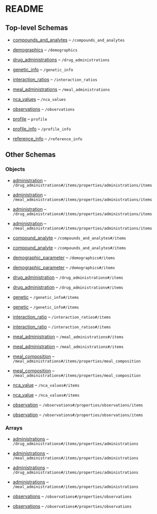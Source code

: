 # README

## Top-level Schemas

*   [compounds\_and\_analytes](./compounds_and_analytes.md "Array of all compounds and analytes for a given profile") – `/compounds_and_analytes`

*   [demographics](./demographics.md "Array of all demographic parameters for the profile") – `/demographics`

*   [drug\_administrations](./drug_administrations.md "Array of all drug administration protocol of a given profile") – `/drug_administrations`

*   [genetic\_info](./genetic_info.md "Array of genetic information for the respective study population") – `/genetic_info`

*   [interaction\_ratios](./interaction_ratios.md "Array of interaction ratios for the given profile") – `/interaction_ratios`

*   [meal\_administrations](./meal_administrations.md "Array containing all meal administrations for a given profile") – `/meal_administrations`

*   [nca\_values](./nca_values.md "Array of NCA values for the given profile") – `/nca_values`

*   [observations](./observations.md "Array of all observations of the given profile") – `/observations`

*   [profile](./_profile.md "JSON Object for a single profile") – `profile`

*   [profile\_info](./profile_info.md "Object for basic information on the profile") – `/profile_info`

*   [reference\_info](./reference_info.md "Object containing information about the source document") – `/reference_info`

## Other Schemas

### Objects

*   [administration](./drug_administrations-drug_administration-properties-administrations-administration.md "Object describing a single drug administration") – `/drug_administrations#/items/properties/administrations/items`

*   [administration](./meal_administrations-meal_administration-properties-administrations-administration.md "Object describing a single meal administration") – `/meal_administrations#/items/properties/administrations/items`

*   [administration](./drug_administrations-drug_administration-properties-administrations-administration.md "Object describing a single drug administration") – `/drug_administrations#/items/properties/administrations/items`

*   [administration](./meal_administrations-meal_administration-properties-administrations-administration.md "Object describing a single meal administration") – `/meal_administrations#/items/properties/administrations/items`

*   [compound\_analyte](./compounds_and_analytes-compound_analyte.md "Object describing all analytes and administered compounds for a given profile") – `/compounds_and_analytes#/items`

*   [compound\_analyte](./compounds_and_analytes-compound_analyte.md "Object describing all analytes and administered compounds for a given profile") – `/compounds_and_analytes#/items`

*   [demographic\_parameter](./demographics-demographic_parameter.md "Object storing a singular demographic parameter") – `/demographics#/items`

*   [demographic\_parameter](./demographics-demographic_parameter.md "Object storing a singular demographic parameter") – `/demographics#/items`

*   [drug\_administration](./drug_administrations-drug_administration.md "Drug administration protocol") – `/drug_administrations#/items`

*   [drug\_administration](./drug_administrations-drug_administration.md "Drug administration protocol") – `/drug_administrations#/items`

*   [genetic](./genetic_info-genetic.md "Compound information block") – `/genetic_info#/items`

*   [genetic](./genetic_info-genetic.md "Compound information block") – `/genetic_info#/items`

*   [interaction\_ratio](./interaction_ratios-interaction_ratio.md) – `/interaction_ratios#/items`

*   [interaction\_ratio](./interaction_ratios-interaction_ratio.md) – `/interaction_ratios#/items`

*   [meal\_administration](./meal_administrations-meal_administration.md "Meal administration protocol") – `/meal_administrations#/items`

*   [meal\_administration](./meal_administrations-meal_administration.md "Meal administration protocol") – `/meal_administrations#/items`

*   [meal\_composition](./meal_administrations-meal_administration-properties-meal_composition.md "Composition of the meal in percentages") – `/meal_administrations#/items/properties/meal_composition`

*   [meal\_composition](./meal_administrations-meal_administration-properties-meal_composition.md "Composition of the meal in percentages") – `/meal_administrations#/items/properties/meal_composition`

*   [nca\_value](./nca_values-nca_value.md) – `/nca_values#/items`

*   [nca\_value](./nca_values-nca_value.md) – `/nca_values#/items`

*   [observation](./observations-properties-observations-observation.md "Object describing a single observation") – `/observations#/properties/observations/items`

*   [observation](./observations-properties-observations-observation.md "Object describing a single observation") – `/observations#/properties/observations/items`

### Arrays

*   [administrations](./drug_administrations-drug_administration-properties-administrations.md "Array of drug administrations per administration protocol") – `/drug_administrations#/items/properties/administrations`

*   [administrations](./meal_administrations-meal_administration-properties-administrations.md "Array of meal administrations per administration protocol") – `/meal_administrations#/items/properties/administrations`

*   [administrations](./drug_administrations-drug_administration-properties-administrations.md "Array of drug administrations per administration protocol") – `/drug_administrations#/items/properties/administrations`

*   [administrations](./meal_administrations-meal_administration-properties-administrations.md "Array of meal administrations per administration protocol") – `/meal_administrations#/items/properties/administrations`

*   [observations](./observations-properties-observations.md "Array of all observations of the given profile") – `/observations#/properties/observations`

*   [observations](./observations-properties-observations.md "Array of all observations of the given profile") – `/observations#/properties/observations`
